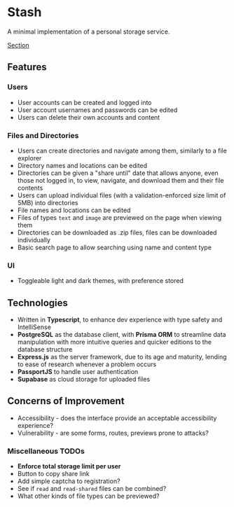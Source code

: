 # Stash
A minimal implementation of a personal storage service.

[Section](https://www.theodinproject.com/lessons/nodejs-file-uploader)

## Features
### Users
- User accounts can be created and logged into
- User account usernames and passwords can be edited
- Users can delete their own accounts and content
### Files and Directories
- Users can create directories and navigate among them, similarly to a file explorer
- Directory names and locations can be edited
- Directories can be given a "share until" date that allows anyone, even those not logged in, to view, navigate, and download them and their file contents
- Users can upload individual files (with a validation-enforced size limit of 5MB) into directories
- File names and locations can be edited
- Files of types `text` and `image` are previewed on the page when viewing them
- Directories can be downloaded as .zip files, files can be downloaded individually
- Basic search page to allow searching using name and content type
### UI
- Toggleable light and dark themes, with preference stored

## Technologies
- Written in **Typescript**, to enhance dev experience with type safety and IntelliSense
- **PostgreSQL** as the database client, with **Prisma ORM** to streamline data manipulation with more intuitive queries and quicker editions to the database structure
- **Express.js** as the server framework, due to its age and maturity, lending to ease of research whenever a problem occurs
- **PassportJS** to handle user authentication
- **Supabase** as cloud storage for uploaded files 

## Concerns of Improvement
- Accessibility - does the interface provide an acceptable accessibility experience?
- Vulnerability - are some forms, routes, previews prone to attacks?

### Miscellaneous TODOs
- **Enforce total storage limit per user**
- Button to copy share link
- Add simple captcha to registration?
- See if `read` and `read-shared` files can be combined?
- What other kinds of file types can be previewed?
